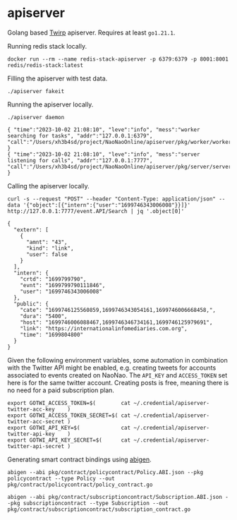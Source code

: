 # apiserver

Golang based [Twirp] apiserver. Requires at least `go1.21.1`.



Running redis stack locally.

```
docker run --rm --name redis-stack-apiserver -p 6379:6379 -p 8001:8001 redis/redis-stack:latest
```



Filling the apiserver with test data.

```
./apiserver fakeit
```



Running the apiserver locally.

```
./apiserver daemon
```

```
{ "time":"2023-10-02 21:08:10", "leve":"info", "mess":"worker searching for tasks", "addr":"127.0.0.1:6379", "call":"/Users/xh3b4sd/project/NaoNaoOnline/apiserver/pkg/worker/worker.go:50" }
{ "time":"2023-10-02 21:08:10", "leve":"info", "mess":"server listening for calls", "addr":"127.0.0.1:7777", "call":"/Users/xh3b4sd/project/NaoNaoOnline/apiserver/pkg/server/server.go:69" }
```



Calling the apiserver locally.

```
curl -s --request "POST" --header "Content-Type: application/json" --data '{"object":[{"intern":{"user":"1699746343006008"}}]}' http://127.0.0.1:7777/event.API/Search | jq '.object[0]'
```

```
{
  "extern": [
    {
      "amnt": "43",
      "kind": "link",
      "user": false
    }
  ],
  "intern": {
    "crtd": "1699799790",
    "evnt": "1699799790111846",
    "user": "1699746343006008"
  },
  "public": {
    "cate": "1699746125560859,1699746343054161,1699746006668458,",
    "dura": "5400",
    "host": "1699746006088467,1699746346734161,1699746125979691",
    "link": "https://internationalinfomediaries.com.org",
    "time": "1699804800"
  }
}
```



Given the following environment variables, some automation in combination with
the Twitter API might be enabled, e.g. creating tweets for accounts associated
to events created on NaoNao. The `API_KEY` and `ACCESS_TOKEN` set here is for
the same twitter account. Creating posts is free, meaning there is no need for a
paid subscription plan.

```
export GOTWI_ACCESS_TOKEN=$(        cat ~/.credential/apiserver-twitter-acc-key    )
export GOTWI_ACCESS_TOKEN_SECRET=$( cat ~/.credential/apiserver-twitter-acc-secret )
export GOTWI_API_KEY=$(             cat ~/.credential/apiserver-twitter-api-key    )
export GOTWI_API_KEY_SECRET=$(      cat ~/.credential/apiserver-twitter-api-secret )
```



Generating smart contract bindings using [abigen].

```
abigen --abi pkg/contract/policycontract/Policy.ABI.json --pkg policycontract --type Policy --out pkg/contract/policycontract/policy_contract.go
```

```
abigen --abi pkg/contract/subscriptioncontract/Subscription.ABI.json --pkg subscriptioncontract --type Subscription --out pkg/contract/subscriptioncontract/subscription_contract.go
```



[abigen]: https://geth.ethereum.org/docs/tools/abigen
[Twirp]: https://github.com/twitchtv/twirp
